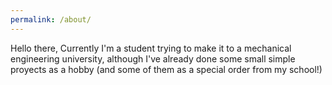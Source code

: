 ```yaml
---
permalink: /about/
---
```


Hello there,
Currently I'm a student trying to make it to a mechanical engineering university, although I've already done some small simple proyects as a hobby (and some of them as a special order from my school!)
